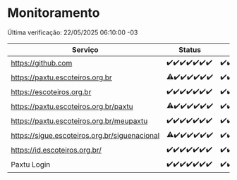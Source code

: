 # Monitoramento

Última verificação: 22/05/2025 06:10:00 -03

|Serviço|Status|Últimas 24h|
|---|---|---|
|https://github.com|<span title="2025-05-15: OK=23">✔️</span><span title="2025-05-16: OK=23">✔️</span><span title="2025-05-17: OK=23">✔️</span><span title="2025-05-18: OK=23">✔️</span><span title="2025-05-19: OK=23">✔️</span><span title="2025-05-20: OK=23">✔️</span><span title="2025-05-21: OK=8">✔️</span>|<span title="21/05/2025 06:10:00 -03 : 200">✔️</span><span title="21/05/2025 07:10:00 -03 : 200">✔️</span><span title="21/05/2025 08:08:00 -03 : 200">✔️</span><span title="21/05/2025 09:18:00 -03 : 200">✔️</span><span title="21/05/2025 10:23:00 -03 : 200">✔️</span><span title="21/05/2025 11:10:00 -03 : 200">✔️</span><span title="21/05/2025 12:10:00 -03 : 200">✔️</span><span title="21/05/2025 13:12:00 -03 : 200">✔️</span><span title="21/05/2025 14:08:00 -03 : 200">✔️</span><span title="21/05/2025 15:13:00 -03 : 200">✔️</span><span title="21/05/2025 16:07:00 -03 : 200">✔️</span><span title="21/05/2025 17:10:00 -03 : 200">✔️</span><span title="21/05/2025 18:08:00 -03 : 200">✔️</span><span title="21/05/2025 19:08:00 -03 : 200">✔️</span><span title="21/05/2025 20:09:00 -03 : 200">✔️</span><span title="21/05/2025 21:47:00 -03 : 200">✔️</span><span title="21/05/2025 23:27:00 -03 : 200">✔️</span><span title="22/05/2025 00:36:00 -03 : 200">✔️</span><span title="22/05/2025 01:14:00 -03 : 200">✔️</span><span title="22/05/2025 02:10:00 -03 : 200">✔️</span><span title="22/05/2025 03:14:00 -03 : 200">✔️</span><span title="22/05/2025 04:09:00 -03 : 200">✔️</span><span title="22/05/2025 05:13:00 -03 : 200">✔️</span><span title="22/05/2025 06:10:00 -03 : 200">✔️</span>|
|https://paxtu.escoteiros.org.br|<span title="2025-05-15: OK=22, Falhas=1">⚠️</span><span title="2025-05-16: OK=23">✔️</span><span title="2025-05-17: OK=23">✔️</span><span title="2025-05-18: OK=23">✔️</span><span title="2025-05-19: OK=23">✔️</span><span title="2025-05-20: OK=23">✔️</span><span title="2025-05-21: OK=8">✔️</span>|<span title="21/05/2025 06:10:00 -03 : 200">✔️</span><span title="21/05/2025 07:10:00 -03 : 200">✔️</span><span title="21/05/2025 08:08:00 -03 : 200">✔️</span><span title="21/05/2025 09:18:00 -03 : 200">✔️</span><span title="21/05/2025 10:23:00 -03 : 200">✔️</span><span title="21/05/2025 11:10:00 -03 : 200">✔️</span><span title="21/05/2025 12:10:00 -03 : 200">✔️</span><span title="21/05/2025 13:12:00 -03 : 200">✔️</span><span title="21/05/2025 14:08:00 -03 : 200">✔️</span><span title="21/05/2025 15:13:00 -03 : 200">✔️</span><span title="21/05/2025 16:07:00 -03 : 200">✔️</span><span title="21/05/2025 17:10:00 -03 : 200">✔️</span><span title="21/05/2025 18:08:00 -03 : 200">✔️</span><span title="21/05/2025 19:08:00 -03 : 200">✔️</span><span title="21/05/2025 20:09:00 -03 : 200">✔️</span><span title="21/05/2025 21:47:00 -03 : 200">✔️</span><span title="21/05/2025 23:27:00 -03 : 200">✔️</span><span title="22/05/2025 00:36:00 -03 : 200">✔️</span><span title="22/05/2025 01:14:00 -03 : 200">✔️</span><span title="22/05/2025 02:10:00 -03 : 200">✔️</span><span title="22/05/2025 03:14:00 -03 : 200">✔️</span><span title="22/05/2025 04:09:00 -03 : 200">✔️</span><span title="22/05/2025 05:13:00 -03 : 200">✔️</span><span title="22/05/2025 06:10:00 -03 : 200">✔️</span>|
|https://escoteiros.org.br|<span title="2025-05-15: OK=23">✔️</span><span title="2025-05-16: OK=23">✔️</span><span title="2025-05-17: OK=23">✔️</span><span title="2025-05-18: OK=23">✔️</span><span title="2025-05-19: OK=23">✔️</span><span title="2025-05-20: OK=23">✔️</span><span title="2025-05-21: OK=8">✔️</span>|<span title="21/05/2025 06:10:00 -03 : 200">✔️</span><span title="21/05/2025 07:10:00 -03 : 200">✔️</span><span title="21/05/2025 08:08:00 -03 : 200">✔️</span><span title="21/05/2025 09:18:00 -03 : 200">✔️</span><span title="21/05/2025 10:23:00 -03 : 200">✔️</span><span title="21/05/2025 11:10:00 -03 : 200">✔️</span><span title="21/05/2025 12:10:00 -03 : 200">✔️</span><span title="21/05/2025 13:12:00 -03 : 200">✔️</span><span title="21/05/2025 14:08:00 -03 : 200">✔️</span><span title="21/05/2025 15:13:00 -03 : 200">✔️</span><span title="21/05/2025 16:07:00 -03 : 200">✔️</span><span title="21/05/2025 17:10:00 -03 : 200">✔️</span><span title="21/05/2025 18:08:00 -03 : 200">✔️</span><span title="21/05/2025 19:08:00 -03 : 200">✔️</span><span title="21/05/2025 20:09:00 -03 : 200">✔️</span><span title="21/05/2025 21:47:00 -03 : 200">✔️</span><span title="21/05/2025 23:27:00 -03 : 200">✔️</span><span title="22/05/2025 00:36:00 -03 : 200">✔️</span><span title="22/05/2025 01:14:00 -03 : 200">✔️</span><span title="22/05/2025 02:10:00 -03 : 200">✔️</span><span title="22/05/2025 03:14:00 -03 : 200">✔️</span><span title="22/05/2025 04:09:00 -03 : 200">✔️</span><span title="22/05/2025 05:13:00 -03 : 200">✔️</span><span title="22/05/2025 06:10:00 -03 : 200">✔️</span>|
|https://paxtu.escoteiros.org.br/paxtu|<span title="2025-05-15: OK=22, Falhas=1">⚠️</span><span title="2025-05-16: OK=23">✔️</span><span title="2025-05-17: OK=23">✔️</span><span title="2025-05-18: OK=23">✔️</span><span title="2025-05-19: OK=23">✔️</span><span title="2025-05-20: OK=23">✔️</span><span title="2025-05-21: OK=8">✔️</span>|<span title="21/05/2025 06:10:00 -03 : 200">✔️</span><span title="21/05/2025 07:10:00 -03 : 200">✔️</span><span title="21/05/2025 08:08:00 -03 : 200">✔️</span><span title="21/05/2025 09:18:00 -03 : 200">✔️</span><span title="21/05/2025 10:23:00 -03 : 200">✔️</span><span title="21/05/2025 11:10:00 -03 : 200">✔️</span><span title="21/05/2025 12:10:00 -03 : 200">✔️</span><span title="21/05/2025 13:12:00 -03 : 200">✔️</span><span title="21/05/2025 14:08:00 -03 : 200">✔️</span><span title="21/05/2025 15:13:00 -03 : 200">✔️</span><span title="21/05/2025 16:07:00 -03 : 200">✔️</span><span title="21/05/2025 17:10:00 -03 : 200">✔️</span><span title="21/05/2025 18:08:00 -03 : 200">✔️</span><span title="21/05/2025 19:08:00 -03 : 200">✔️</span><span title="21/05/2025 20:09:00 -03 : 200">✔️</span><span title="21/05/2025 21:47:00 -03 : 200">✔️</span><span title="21/05/2025 23:27:00 -03 : 200">✔️</span><span title="22/05/2025 00:36:00 -03 : 200">✔️</span><span title="22/05/2025 01:14:00 -03 : 200">✔️</span><span title="22/05/2025 02:10:00 -03 : 200">✔️</span><span title="22/05/2025 03:14:00 -03 : 200">✔️</span><span title="22/05/2025 04:09:00 -03 : 200">✔️</span><span title="22/05/2025 05:13:00 -03 : 200">✔️</span><span title="22/05/2025 06:10:00 -03 : 200">✔️</span>|
|https://paxtu.escoteiros.org.br/meupaxtu|<span title="2025-05-15: OK=23">✔️</span><span title="2025-05-16: OK=23">✔️</span><span title="2025-05-17: OK=23">✔️</span><span title="2025-05-18: OK=23">✔️</span><span title="2025-05-19: OK=23">✔️</span><span title="2025-05-20: OK=23">✔️</span><span title="2025-05-21: OK=8">✔️</span>|<span title="21/05/2025 06:10:00 -03 : 200">✔️</span><span title="21/05/2025 07:10:00 -03 : 200">✔️</span><span title="21/05/2025 08:08:00 -03 : 200">✔️</span><span title="21/05/2025 09:18:00 -03 : 200">✔️</span><span title="21/05/2025 10:23:00 -03 : 200">✔️</span><span title="21/05/2025 11:10:00 -03 : 200">✔️</span><span title="21/05/2025 12:10:00 -03 : 200">✔️</span><span title="21/05/2025 13:12:00 -03 : 200">✔️</span><span title="21/05/2025 14:08:00 -03 : 200">✔️</span><span title="21/05/2025 15:13:00 -03 : 200">✔️</span><span title="21/05/2025 16:07:00 -03 : 200">✔️</span><span title="21/05/2025 17:10:00 -03 : 200">✔️</span><span title="21/05/2025 18:08:00 -03 : 200">✔️</span><span title="21/05/2025 19:08:00 -03 : 200">✔️</span><span title="21/05/2025 20:09:00 -03 : 200">✔️</span><span title="21/05/2025 21:47:00 -03 : 200">✔️</span><span title="21/05/2025 23:27:00 -03 : 200">✔️</span><span title="22/05/2025 00:36:00 -03 : 200">✔️</span><span title="22/05/2025 01:14:00 -03 : 200">✔️</span><span title="22/05/2025 02:10:00 -03 : 200">✔️</span><span title="22/05/2025 03:14:00 -03 : 200">✔️</span><span title="22/05/2025 04:09:00 -03 : 200">✔️</span><span title="22/05/2025 05:13:00 -03 : 200">✔️</span><span title="22/05/2025 06:10:00 -03 : 200">✔️</span>|
|https://sigue.escoteiros.org.br/siguenacional|<span title="2025-05-15: OK=22, Falhas=1">⚠️</span><span title="2025-05-16: OK=23">✔️</span><span title="2025-05-17: OK=23">✔️</span><span title="2025-05-18: OK=23">✔️</span><span title="2025-05-19: OK=23">✔️</span><span title="2025-05-20: OK=23">✔️</span><span title="2025-05-21: OK=8">✔️</span>|<span title="21/05/2025 06:10:00 -03 : 200">✔️</span><span title="21/05/2025 07:10:00 -03 : 200">✔️</span><span title="21/05/2025 08:08:00 -03 : 200">✔️</span><span title="21/05/2025 09:18:00 -03 : 200">✔️</span><span title="21/05/2025 10:23:00 -03 : 200">✔️</span><span title="21/05/2025 11:10:00 -03 : 200">✔️</span><span title="21/05/2025 12:10:00 -03 : 200">✔️</span><span title="21/05/2025 13:12:00 -03 : 200">✔️</span><span title="21/05/2025 14:08:00 -03 : 200">✔️</span><span title="21/05/2025 15:13:00 -03 : 200">✔️</span><span title="21/05/2025 16:07:00 -03 : 200">✔️</span><span title="21/05/2025 17:10:00 -03 : 200">✔️</span><span title="21/05/2025 18:08:00 -03 : 200">✔️</span><span title="21/05/2025 19:08:00 -03 : 200">✔️</span><span title="21/05/2025 20:09:00 -03 : 200">✔️</span><span title="21/05/2025 21:47:00 -03 : 200">✔️</span><span title="21/05/2025 23:27:00 -03 : 200">✔️</span><span title="22/05/2025 00:36:00 -03 : 200">✔️</span><span title="22/05/2025 01:14:00 -03 : 200">✔️</span><span title="22/05/2025 02:10:00 -03 : 200">✔️</span><span title="22/05/2025 03:14:00 -03 : 200">✔️</span><span title="22/05/2025 04:09:00 -03 : 200">✔️</span><span title="22/05/2025 05:13:00 -03 : 200">✔️</span><span title="22/05/2025 06:10:00 -03 : 200">✔️</span>|
|https://id.escoteiros.org.br/|<span title="2025-05-15: OK=23">✔️</span><span title="2025-05-16: OK=23">✔️</span><span title="2025-05-17: OK=23">✔️</span><span title="2025-05-18: OK=23">✔️</span><span title="2025-05-19: OK=23">✔️</span><span title="2025-05-20: OK=23">✔️</span><span title="2025-05-21: OK=8">✔️</span>|<span title="21/05/2025 06:10:00 -03 : 200">✔️</span><span title="21/05/2025 07:10:00 -03 : 200">✔️</span><span title="21/05/2025 08:08:00 -03 : 200">✔️</span><span title="21/05/2025 09:18:00 -03 : 200">✔️</span><span title="21/05/2025 10:23:00 -03 : 200">✔️</span><span title="21/05/2025 11:10:00 -03 : 200">✔️</span><span title="21/05/2025 12:10:00 -03 : 200">✔️</span><span title="21/05/2025 13:12:00 -03 : 200">✔️</span><span title="21/05/2025 14:08:00 -03 : 200">✔️</span><span title="21/05/2025 15:13:00 -03 : 200">✔️</span><span title="21/05/2025 16:07:00 -03 : 200">✔️</span><span title="21/05/2025 17:10:00 -03 : 200">✔️</span><span title="21/05/2025 18:08:00 -03 : 200">✔️</span><span title="21/05/2025 19:08:00 -03 : 200">✔️</span><span title="21/05/2025 20:09:00 -03 : 200">✔️</span><span title="21/05/2025 21:47:00 -03 : 200">✔️</span><span title="21/05/2025 23:27:00 -03 : 200">✔️</span><span title="22/05/2025 00:36:00 -03 : 200">✔️</span><span title="22/05/2025 01:14:00 -03 : 200">✔️</span><span title="22/05/2025 02:10:00 -03 : 200">✔️</span><span title="22/05/2025 03:14:00 -03 : 200">✔️</span><span title="22/05/2025 04:09:00 -03 : 200">✔️</span><span title="22/05/2025 05:13:00 -03 : 200">✔️</span><span title="22/05/2025 06:10:00 -03 : 200">✔️</span>|
|Paxtu Login|<span title="2025-05-15: OK=23">✔️</span><span title="2025-05-16: OK=23">✔️</span><span title="2025-05-17: OK=23">✔️</span><span title="2025-05-18: OK=23">✔️</span><span title="2025-05-19: OK=23">✔️</span><span title="2025-05-20: OK=23">✔️</span><span title="2025-05-21: OK=8">✔️</span>|<span title="21/05/2025 06:10:00 -03 : 200">✔️</span><span title="21/05/2025 07:10:00 -03 : 200">✔️</span><span title="21/05/2025 08:08:00 -03 : 200">✔️</span><span title="21/05/2025 09:18:00 -03 : 200">✔️</span><span title="21/05/2025 10:23:00 -03 : 200">✔️</span><span title="21/05/2025 11:10:00 -03 : 200">✔️</span><span title="21/05/2025 12:10:00 -03 : 200">✔️</span><span title="21/05/2025 13:12:00 -03 : 200">✔️</span><span title="21/05/2025 14:08:00 -03 : 200">✔️</span><span title="21/05/2025 15:13:00 -03 : 200">✔️</span><span title="21/05/2025 16:07:00 -03 : 200">✔️</span><span title="21/05/2025 17:10:00 -03 : 200">✔️</span><span title="21/05/2025 18:08:00 -03 : 200">✔️</span><span title="21/05/2025 19:08:00 -03 : 200">✔️</span><span title="21/05/2025 20:09:00 -03 : 200">✔️</span><span title="21/05/2025 21:47:00 -03 : 200">✔️</span><span title="21/05/2025 23:27:00 -03 : 200">✔️</span><span title="22/05/2025 00:36:00 -03 : 200">✔️</span><span title="22/05/2025 01:14:00 -03 : 200">✔️</span><span title="22/05/2025 02:10:00 -03 : 200">✔️</span><span title="22/05/2025 03:14:00 -03 : 200">✔️</span><span title="22/05/2025 04:09:00 -03 : 200">✔️</span><span title="22/05/2025 05:13:00 -03 : 200">✔️</span><span title="22/05/2025 06:10:00 -03 : 200">✔️</span>|
